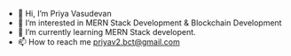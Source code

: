 - 👋 Hi, I’m Priya Vasudevan
- 👀 I’m interested in MERN Stack Development & Blockchain Development
- 🌱 I’m currently learning MERN Stack developent.
- 📫 How to reach me priyav2.bct@gmail.com 

<!---
Priya-V2/Priya-V2 is a ✨ special ✨ repository because its `README.md` (this file) appears on your GitHub profile.
You can click the Preview link to take a look at your changes.
--->
